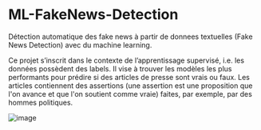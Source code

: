 # ML-FakeNews-Detection
Détection automatique des fake news à partir de donnees textuelles (Fake News Detection) avec du machine learning.

Ce projet s’inscrit dans le contexte de l’apprentissage supervisé, i.e. les données possèdent des labels. Il vise à trouver les modèles les plus performants pour prédire si des articles de presse sont vrais ou faux. Les articles contiennent des assertions (une assertion est une proposition que l'on avance et que l'on soutient comme vraie) faites, par exemple, par des hommes politiques.

![image](https://github.com/user-attachments/assets/921af562-54bd-4046-a27b-3ffc063d9a15)
